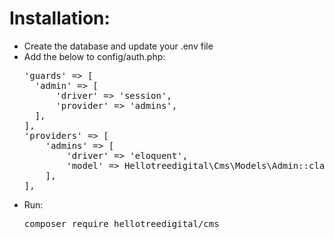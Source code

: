 <h1>Installation:</h1>

<ul>
<li>Create the database and update your .env file</li>
<li>
Add the below to config/auth.php:
<pre>
'guards' => [
  'admin' => [
      'driver' => 'session',
      'provider' => 'admins',
  ],
],
'providers' => [
    'admins' => [
        'driver' => 'eloquent',
        'model' => Hellotreedigital\Cms\Models\Admin::class,
    ],
],
</pre>
</li>
<li>
Run:
<pre>composer require hellotreedigital/cms
</pre>
</li>
</ul>
